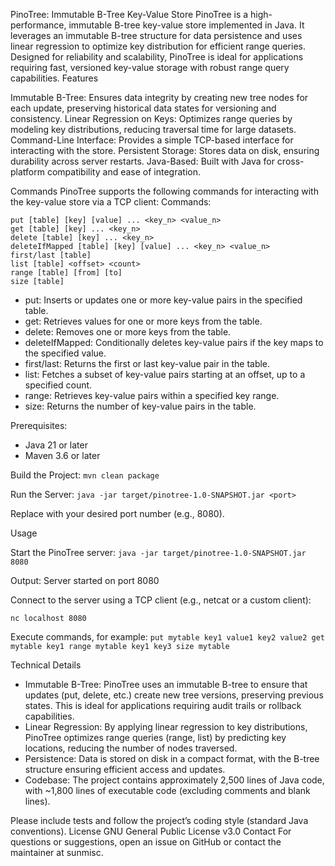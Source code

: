 PinoTree: Immutable B-Tree Key-Value Store
PinoTree is a high-performance, immutable B-tree key-value store implemented in Java. It leverages an immutable B-tree structure for data persistence and uses linear regression to optimize key distribution for efficient range queries. Designed for reliability and scalability, PinoTree is ideal for applications requiring fast, versioned key-value storage with robust range query capabilities.
Features

Immutable B-Tree: Ensures data integrity by creating new tree nodes for each update, preserving historical data states for versioning and consistency.
Linear Regression on Keys: Optimizes range queries by modeling key distributions, reducing traversal time for large datasets.
Command-Line Interface: Provides a simple TCP-based interface for interacting with the store.
Persistent Storage: Stores data on disk, ensuring durability across server restarts.
Java-Based: Built with Java for cross-platform compatibility and ease of integration.

Commands
PinoTree supports the following commands for interacting with the key-value store via a TCP client:
Commands:
```
put [table] [key] [value] ... <key_n> <value_n>
get [table] [key] ... <key_n>
delete [table] [key] ... <key_n>
deleteIfMapped [table] [key] [value] ... <key_n> <value_n>
first/last [table]
list [table] <offset> <count>
range [table] [from] [to]
size [table]
```

- put: Inserts or updates one or more key-value pairs in the specified table.
- get: Retrieves values for one or more keys from the table.
- delete: Removes one or more keys from the table.
- deleteIfMapped: Conditionally deletes key-value pairs if the key maps to the specified value.
- first/last: Returns the first or last key-value pair in the table.
- list: Fetches a subset of key-value pairs starting at an offset, up to a specified count.
- range: Retrieves key-value pairs within a specified key range.
- size: Returns the number of key-value pairs in the table.

Prerequisites:

- Java 21 or later
- Maven 3.6 or later


Build the Project:
``mvn clean package``


Run the Server:
``java -jar target/pinotree-1.0-SNAPSHOT.jar <port>``

Replace <port> with your desired port number (e.g., 8080).


Usage

Start the PinoTree server:
``java -jar target/pinotree-1.0-SNAPSHOT.jar 8080``

Output: Server started on port 8080

Connect to the server using a TCP client (e.g., netcat or a custom client):

``nc localhost 8080``


Execute commands, for example:
``
put mytable key1 value1 key2 value2
get mytable key1
range mytable key1 key3
size mytable
``

Technical Details

- Immutable B-Tree: PinoTree uses an immutable B-tree to ensure that updates (put, delete, etc.) create new tree versions, preserving previous states. This is ideal for applications requiring audit trails or rollback capabilities.
- Linear Regression: By applying linear regression to key distributions, PinoTree optimizes range queries (range, list) by predicting key locations, reducing the number of nodes traversed.
- Persistence: Data is stored on disk in a compact format, with the B-tree structure ensuring efficient access and updates.
- Codebase: The project contains approximately 2,500 lines of Java code, with ~1,800 lines of executable code (excluding comments and blank lines).

Please include tests and follow the project’s coding style (standard Java conventions).
License
GNU General Public License v3.0
Contact
For questions or suggestions, open an issue on GitHub or contact the maintainer at sunmisc.
